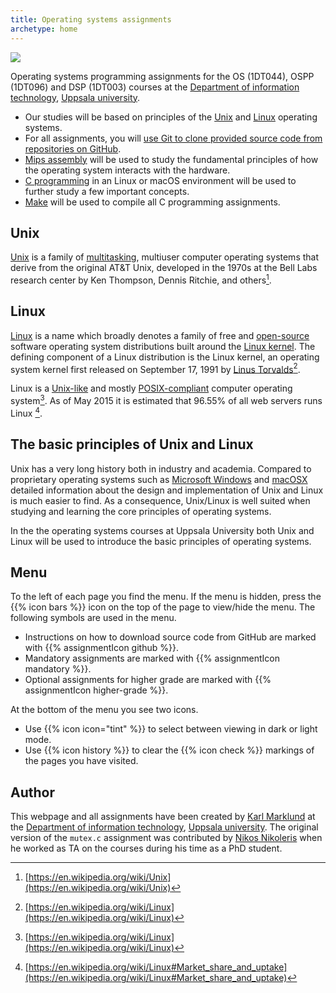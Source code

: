 ```yaml
---
title: Operating systems assignments
archetype: home
---
```


![](images/uu-full-logo-dark.png?classes=uu-full-logo)

Operating systems programming assignments for the OS (1DT044), OSPP (1DT096) and
DSP (1DT003) courses at the [Department of information technology][it], [Uppsala
university][uu].

[it]: https://www.it.uu.se/first?lang=en

[uu]: https://www.uu.se/en/

- Our studies will be based on principles of the [Unix](#unix) and
  [Linux](#linux) operating systems.
- For all assignments, you will [use Git to clone provided source code from repositories on GitHub][git/github]. 
- [Mips assembly][mips] will be used to study the fundamental principles of how the operating system interacts with the hardware.
- [C programming][c] in an Linux or macOS environment will be used to further study a few important concepts.
- [Make][make] will be used to compile all C programming assignments. 

[make]: https://en.wikipedia.org/wiki/Make_(software)

[unix/linux]: unix-and-linux

[mips]:  prerequisites/mips-and-mars

[c]:  prerequisites/c

[linux]: prerequisites/linux

[git/github]: prerequisites/git-and-github/

## Unix

[Unix](https://en.wikipedia.org/wiki/Unix) is a family of [multitasking][multitasking],
multiuser computer operating systems that derive from the original AT&T Unix,
developed in the 1970s at the Bell Labs research center by Ken Thompson, Dennis
Ritchie, and others[^unix].

[^unix]: [https://en.wikipedia.org/wiki/Unix](https://en.wikipedia.org/wiki/Unix)

[multitasking]: https://en.wikipedia.org/wiki/Computer_multitasking

## Linux

[Linux](https://en.wikipedia.org/wiki/Linux) is a name which broadly denotes a
family of free and [open-source](https://en.wikipedia.org/wiki/Open-source_software) software operating system distributions built
around the [Linux kernel](https://en.wikipedia.org/wiki/Linux_kernel). The defining component of a Linux distribution is the
Linux kernel, an operating system kernel first released on September 17,
1991 by [Linus Torvalds](https://en.wikipedia.org/wiki/Linus_Torvalds)[^linux].

Linux is a [Unix-like](https://en.wikipedia.org/wiki/Unix-like) and
mostly [POSIX-compliant](https://en.wikipedia.org/wiki/POSIX) computer operating
system[^linux]. As of May 2015 it is estimated that 96.55% of all web servers
runs Linux [^linux-market-share]. 

[^linux]: [https://en.wikipedia.org/wiki/Linux](https://en.wikipedia.org/wiki/Linux)

[^linux-market-share]:
    [https://en.wikipedia.org/wiki/Linux#Market_share_and_uptake](https://en.wikipedia.org/wiki/Linux#Market_share_and_uptake)
    
## The basic principles of Unix and Linux

Unix has a very long history both in industry and academia. Compared to
proprietary operating systems such as [Microsoft
Windows](https://en.wikipedia.org/wiki/Microsoft_Windows) and
[macOSX](https://en.wikipedia.org/wiki/MacOS) detailed information about the
design and implementation of Unix and Linux is much easier to find. As a
consequence, Unix/Linux is well suited when studying and learning the core
principles of operating systems. 

In the the operating systems courses at Uppsala University both Unix and Linux
will be used to introduce the basic principles of operating systems. 

## Menu

To the left of each page you find the menu. If the menu is hidden, press the {{%
icon bars %}} icon on the top of the page to view/hide the menu. The following
symbols are used in the menu.  

- Instructions on how to download source code from GitHub are marked with {{%
  assignmentIcon github %}}.
- Mandatory assignments are marked with {{% assignmentIcon mandatory %}}. 
- Optional assignments for higher grade are marked with {{% assignmentIcon
  higher-grade %}}.

At the bottom of the menu you see two icons. 

- Use {{% icon icon="tint" %}} to select between viewing in dark or light mode. 
- Use {{% icon history %}} to clear the {{% icon check %}} markings of the pages
  you have visited. 

## Author

This webpage and all assignments have been created by [Karl Marklund][km] at the
[Department of information technology][it], [Uppsala university][uu]. The
original version of the `mutex.c` assignment was contributed by [Nikos
Nikoleris][nn] when he worked as TA on the courses during his time as a PhD student.

[km]: https://www.katalog.uu.se/profile/?id=N2-482
[nn]: https://www.arm.ecs.soton.ac.uk/people/dr-nikos-nikoleris/